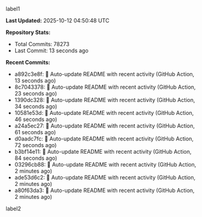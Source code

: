 
label1 
<!-- ACTIVITY_START -->
**Last Updated:** 2025-10-12 04:50:48 UTC

**Repository Stats:**
- Total Commits: 78273
- Last Commit: 13 seconds ago

**Recent Commits:**
- a892c3e8f: 🤖 Auto-update README with recent activity (GitHub Action, 13 seconds ago)
- 8c7043378: 🤖 Auto-update README with recent activity (GitHub Action, 23 seconds ago)
- 1390dc328: 🤖 Auto-update README with recent activity (GitHub Action, 34 seconds ago)
- 10581e53d: 🤖 Auto-update README with recent activity (GitHub Action, 46 seconds ago)
- a24a5ec27: 🤖 Auto-update README with recent activity (GitHub Action, 61 seconds ago)
- d0aadc7fc: 🤖 Auto-update README with recent activity (GitHub Action, 72 seconds ago)
- b3bf14e11: 🤖 Auto-update README with recent activity (GitHub Action, 84 seconds ago)
- 03296cb88: 🤖 Auto-update README with recent activity (GitHub Action, 2 minutes ago)
- ade53d6c2: 🤖 Auto-update README with recent activity (GitHub Action, 2 minutes ago)
- a80f63da3: 🤖 Auto-update README with recent activity (GitHub Action, 2 minutes ago)
<!-- ACTIVITY_END -->

label2
